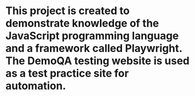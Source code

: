 # This project is created to demonstrate knowledge of the JavaScript programming language and a framework called Playwright. The DemoQA testing website is used as a test practice site for automation.
